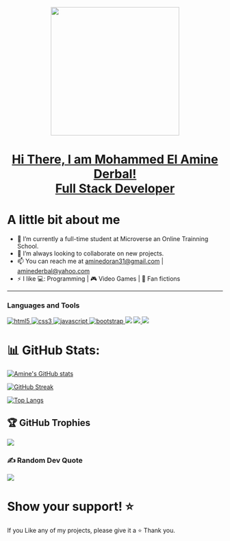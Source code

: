 <div id="header" align="center"> 
<img src="https://media.tenor.com/qJ5evVs-_uUAAAAS/coding.gif" width="300"/>
</div>

<h1 align="center"> 
  <a href="https://github.com/AmineDerbal">
    Hi There, I am Mohammed El Amine Derbal! <br>
    Full Stack Developer
</a>
</h1>

# A little bit about me

- 🔭 I’m currently a full-time student at Microverse an Online Trainning School.
- 👯 I’m always looking to collaborate on new projects.
- 📫 You can reach me at aminedoran31@gmail.com | aminederbal@yahoo.com
- ⚡ I like 💻: Programming | 🎮 Video Games | 📖 Fan fictions
<hr>

### Languages and Tools

<p> 
  <a href="https://www.w3.org/html/" target="_blank"> 
    <img src="https://img.shields.io/badge/html-E34F26.svg?style=for-the-badge&logo=html5&logoColor=white"
      alt="html5"/> 
  </a>
  <a href="https://www.w3schools.com/css/" target="_blank">
    <img src="https://img.shields.io/badge/css-1572B6.svg?style=for-the-badge&logo=css3&logoColor=white"
      alt="css3"/>
  </a>
<a href="https://developer.mozilla.org/en-US/docs/Web/JavaScript" target="_blank"> 
    <img src="https://img.shields.io/badge/Javascript-F7DF1E.svg?style=for-the-badge&logo=javascript&logoColor=black"
      alt="javascript"/> 
  </a>
  <a href="https://getbootstrap.com" target="_blank" > <img src="https://img.shields.io/badge/Bootstrap-563D7C?style=for-the-badge&logo=bootstrap&logoColor=white" alt="bootstrap" /> </a>
   <a href="https://nodejs.org/en/" target="_blank">  <img src="https://img.shields.io/badge/Node.js-339933?style=for-the-badge&logo=nodedotjs&logoColor=white" /></a>
   <a href="https://git-scm.com/" target="_blank"> <img src="https://img.shields.io/badge/GIT-E44C30?style=for-the-badge&logo=git&logoColor=white" /> </a>
   <a href="https://github.com/" target="_blank"> <img src="https://img.shields.io/badge/GitHub-100000?style=for-the-badge&logo=github&logoColor=white" /> </a>

</p>

# 📊 GitHub Stats:
[![Amine's GitHub stats](https://github-readme-stats.vercel.app/api?username=AmineDerbal&show_icons=true&theme=radical)](https://github.com/AmineDerbal/github-readme-stats)

[![GitHub Streak](https://github-readme-streak-stats.herokuapp.com?user=AmineDerbal&theme=dark)](https://git.io/streak-stats)

[![Top Langs](https://github-readme-stats.vercel.app/api/top-langs/?username=AmineDerbal&show_icons=true&theme=buefy&bg_color=faf5fa&layout=compact)](https://github.com/AmineDerbal/github-readme-stats)
## 🏆 GitHub Trophies
![](https://github-profile-trophy.vercel.app/?username=AmineDerbal&theme=chalk&no-frame=false&no-bg=true&margin-w=4)

### ✍️ Random Dev Quote
![](https://quotes-github-readme.vercel.app/api?type=horizontal&theme=radical)

# Show your support! ⭐

If you Like any of my projects, please give it a ⭐ Thank you.
